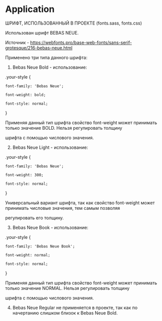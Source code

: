 # Application


ШРИФТ, ИСПОЛЬЗОВАННЫЙ В ПРОЕКТЕ (fonts.sass, fonts.css)


Использован шрифт BEBAS NEUE.

Источник - https://webfonts.pro/base-web-fonts/sans-serif-grotesque/216-bebas-neue.html

Применено три типа данного шрифта:

1. Bebas Neue Bold - использование:

.your-style {

    font-family: 'Bebas Neue';
    
    font-weight: bold;
    
    font-style: normal;
    
}

Применяя данный тип шрифта свойство font-weight может принимать только значение BOLD. Нельзя регулировать толщину 

шрифта с помощью числового значения.


2. Bebas Neue Light - использование:

.your-style {

    font-family: 'Bebas Neue';
    
    font-weight: 300;
    
    font-style: normal;
    
}

Универсальный вариант шрифта, так как свойство font-weight может принимать числовые значения, тем самым позволяя

регулировать его толщину.


3. Bebas Neue Book - использование:

.your-style {

    font-family: 'Bebas Neue Book';
    
    font-weight: normal;
    
    font-style: normal;
    
}

Применяя данный тип шрифта свойство font-weight может принимать только значение NORMAL. Нельзя регулировать толщину 

шрифта с помощью числового значения.


4. Bebas Neue Regular не применяется в проекте, так как по начертанию слишком близок к  Bebas Neue Bold.
